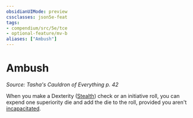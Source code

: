 ```yaml
---
obsidianUIMode: preview
cssclasses: json5e-feat
tags:
- compendium/src/5e/tce
- optional-feature/mv-b
aliases: ["Ambush"]
---
```

# Ambush
*Source: Tasha's Cauldron of Everything p. 42*  

When you make a Dexterity ([Stealth](2-Mechanics/CLI/rules/skills.md#Stealth)) check or an initiative roll, you can expend one superiority die and add the die to the roll, provided you aren't [incapacitated](2-Mechanics/CLI/rules/conditions.md#Incapacitated).